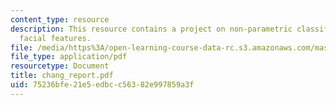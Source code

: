 ```yaml
---
content_type: resource
description: This resource contains a project on non-parametric classification of
  facial features.
file: /media/https%3A/open-learning-course-data-rc.s3.amazonaws.com/mas-622j-pattern-recognition-and-analysis-fall-2006/75236bfe21e5edbcc56382e997859a3f_chang_report.pdf
file_type: application/pdf
resourcetype: Document
title: chang_report.pdf
uid: 75236bfe-21e5-edbc-c563-82e997859a3f
---
```

